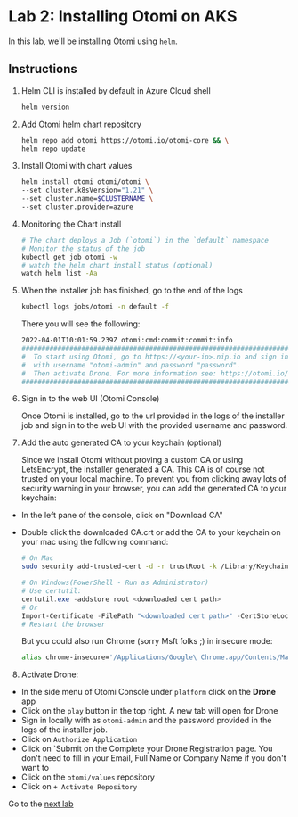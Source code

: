 # Lab 2: Installing Otomi on AKS

In this lab, we'll be installing [Otomi](https://github.com/redkubes/otomi-core) using `helm`.

## Instructions

1. Helm CLI is installed by default in Azure Cloud shell

    ```bash
    helm version
    ```

2. Add Otomi helm chart repository

    ```bash
    helm repo add otomi https://otomi.io/otomi-core && \
    helm repo update
    ```

3. Install Otomi with chart values

    ```bash
    helm install otomi otomi/otomi \
    --set cluster.k8sVersion="1.21" \
    --set cluster.name=$CLUSTERNAME \
    --set cluster.provider=azure
    ```

4. Monitoring the Chart install

    ```bash
    # The chart deploys a Job (`otomi`) in the `default` namespace
    # Monitor the status of the job
    kubectl get job otomi -w
    # watch the helm chart install status (optional)
    watch helm list -Aa
    ```

5. When the installer job has finished, go to the end of the logs

    ```bash
    kubectl logs jobs/otomi -n default -f
    ```

   There you will see the following:

    ```bash
    2022-04-01T10:01:59.239Z otomi:cmd:commit:commit:info                                                                                            
    ######################################################################################## #                                                                                                                       
    #  To start using Otomi, go to https://<your-ip>.nip.io and sign in to the web console 
    #  with username "otomi-admin" and password "password".
    #  Then activate Drone. For more information see: https://otomi.io/docs/installation/post-install/
    ########################################################################################
    ```

6. Sign in to the web UI (Otomi Console)

   Once Otomi is installed, go to the url provided in the logs of the installer job and sign in to the web UI with the provided username and password.

7. Add the auto generated CA to your keychain (optional)

   Since we install Otomi without proving a custom CA or using LetsEncrypt, the installer generated a CA. This CA is of course not trusted on your local machine.
   To prevent you from clicking away lots of security warning in your browser, you can add the generated CA to your keychain:

- In the left pane of the console, click on "Download CA"
- Double click the downloaded CA.crt or add the CA to your keychain on your mac using the following command:
  
  ```bash
  # On Mac
  sudo security add-trusted-cert -d -r trustRoot -k /Library/Keychains/System.keychain ~/Downloads/ca.crt  
  ```  

  ```powershell
  # On Windows(PowerShell - Run as Administrator)
  # Use certutil:
  certutil.exe -addstore root <downloaded cert path>
  # Or 
  Import-Certificate -FilePath "<downloaded cert path>" -CertStoreLocation Cert:\LocalMachine\Root
  # Restart the browser 
  ```

    But you could also run Chrome (sorry Msft folks ;) in insecure mode:

    ```bash
    alias chrome-insecure='/Applications/Google\ Chrome.app/Contents/MacOS/Google\ Chrome --ignore-certificate-errors --ignore-urlfetcher-cert-requests &> /dev/null'
    ```

8. Activate Drone:

- In the side menu of Otomi Console under `platform` click on the **Drone** app
- Click on the `play` button in the top right. A new tab will open for Drone
- Sign in locally with as `otomi-admin` and the password provided in the logs of the installer job.
- Click on `Authorize Application`
- Click on `Submit on the Complete your Drone Registration page. You don't need to fill in your Email, Full Name or Company Name if you don't want to
- Click on the `otomi/values` repository
- Click on `+ Activate Repository`


Go to the [next lab](../3_create_team/README.md)

